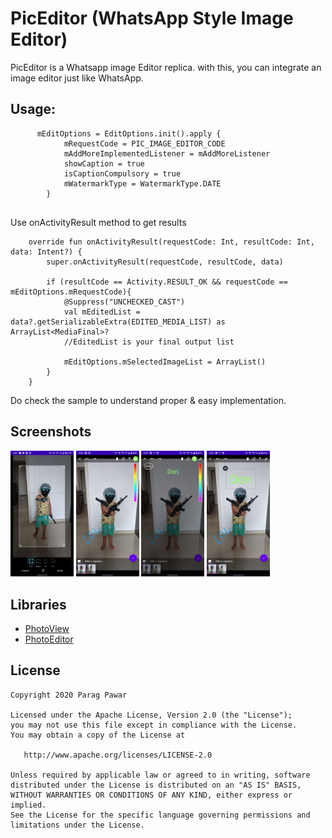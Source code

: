 # PicEditor (WhatsApp Style Image Editor)
PicEditor is a Whatsapp image Editor replica. with this, you can integrate an image editor just like WhatsApp.

## Usage:

``` 
      mEditOptions = EditOptions.init().apply {
            mRequestCode = PIC_IMAGE_EDITOR_CODE
            mAddMoreImplementedListener = mAddMoreListener
            showCaption = true
            isCaptionCompulsory = true
            mWatermarkType = WatermarkType.DATE
        }
        
```

Use onActivityResult method to get results

``` 
    override fun onActivityResult(requestCode: Int, resultCode: Int, data: Intent?) {
        super.onActivityResult(requestCode, resultCode, data)

        if (resultCode == Activity.RESULT_OK && requestCode == mEditOptions.mRequestCode){
            @Suppress("UNCHECKED_CAST")
            val mEditedList = data?.getSerializableExtra(EDITED_MEDIA_LIST) as ArrayList<MediaFinal>?
            //EditedList is your final output list
           
            mEditOptions.mSelectedImageList = ArrayList()
        }
    }
```

Do check the sample to understand proper & easy implementation.

## Screenshots

<p float="left">
  <img src="screens/screen1.jpg" width="20%">
  <img src="screens/screen2.jpg" width="20%">
  <img src="screens/screen3.jpg" width="20%">
  <img src="screens/screen4.jpg" width="20%">
</p>

## Libraries

* [PhotoView] 
* [PhotoEditor]


License
-------

    Copyright 2020 Parag Pawar

    Licensed under the Apache License, Version 2.0 (the "License");
    you may not use this file except in compliance with the License.
    You may obtain a copy of the License at

       http://www.apache.org/licenses/LICENSE-2.0

    Unless required by applicable law or agreed to in writing, software
    distributed under the License is distributed on an "AS IS" BASIS,
    WITHOUT WARRANTIES OR CONDITIONS OF ANY KIND, either express or implied.
    See the License for the specific language governing permissions and
    limitations under the License.

[PhotoView]: <https://github.com/chrisbanes/PhotoView>
[PhotoEditor]: <https://github.com/burhanrashid52/PhotoEditor>
